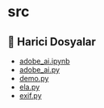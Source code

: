 # src

<!--Index-->

## 🔗 Harici Dosyalar

- [adobe_ai.ipynb](./adobe_ai.ipynb)
- [adobe_ai.py](./adobe_ai.py)
- [demo.py](./demo.py)
- [ela.py](./ela.py)
- [exif.py](./exif.py)


<!--Index-->
